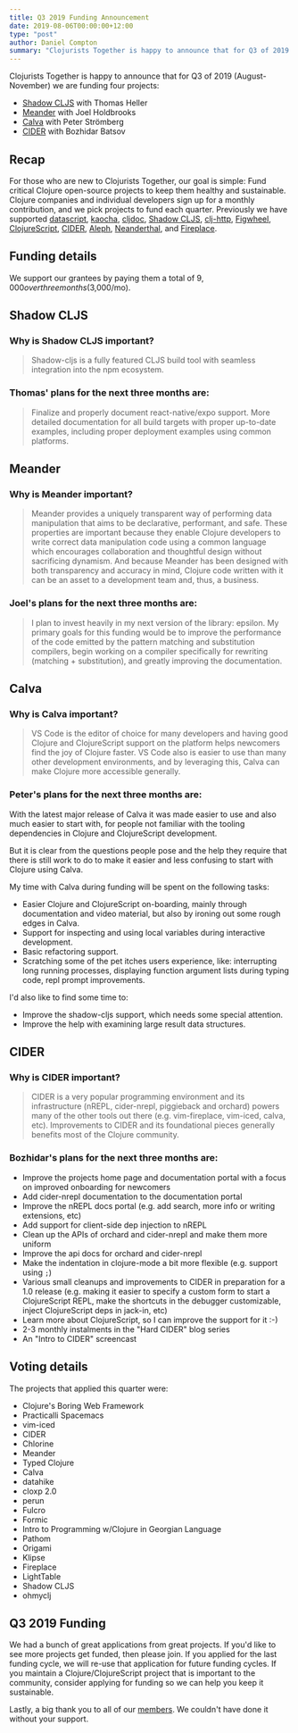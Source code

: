 ```yaml
---
title: Q3 2019 Funding Announcement
date: 2019-08-06T00:00:00+12:00
type: "post"
author: Daniel Compton
summary: "Clojurists Together is happy to announce that for Q3 of 2019 (August-October) we are funding four projects: Shadow CLJS with Thomas Heller, Meander with Joel Holdbrooks, Calva with Peter Strömberg, and CIDER with Bozhidar Batsov."
---
```


Clojurists Together is happy to announce that for Q3 of 2019 (August-November) we are funding four projects:

- [Shadow CLJS](http://shadow-cljs.org) with Thomas Heller
- [Meander](https://github.com/noprompt/meander) with Joel Holdbrooks
- [Calva](https://github.com/BetterThanTomorrow/calva) with Peter Strömberg
- [CIDER](https://cider.mx) with Bozhidar Batsov

## Recap

For those who are new to Clojurists Together, our goal is simple: Fund critical Clojure open-source projects to keep them healthy and sustainable. Clojure companies and individual developers sign up for a monthly contribution, and we pick projects to fund each quarter. Previously we have supported [datascript](https://github.com/tonsky/datascript), [kaocha](https://github.com/lambdaisland/kaocha), [cljdoc](https://cljdoc.xyz), [Shadow CLJS](https://github.com/thheller/shadow-cljs), [clj-http](https://github.com/dakrone/clj-http/), [Figwheel](https://github.com/bhauman/lein-figwheel), [ClojureScript](https://clojurescript.org), [CIDER](http://www.cider.mx/en/latest/), [Aleph](https://aleph.io), [Neanderthal](https://neanderthal.uncomplicate.org), and [Fireplace](https://github.com/tpope/vim-fireplace).

## Funding details

We support our grantees by paying them a total of $9,000 over three months ($3,000/mo).

## Shadow CLJS

### Why is Shadow CLJS important?

> Shadow-cljs is a fully featured CLJS build tool with seamless integration into the npm ecosystem.

### Thomas' plans for the next three months are:

> Finalize and properly document react-native/expo support. More detailed documentation for all build targets with proper up-to-date examples, including proper deployment examples using common platforms.

## Meander

### Why is Meander important?

> Meander provides a uniquely transparent way of performing data manipulation that aims to be declarative, performant, and safe. These properties are important because they enable Clojure developers to write correct data manipulation code using a common language which encourages collaboration and thoughtful design without sacrificing dynamism. And because Meander has been designed with both transparency and accuracy in mind, Clojure code written with it can be an asset to a development team and, thus, a business.

### Joel's plans for the next three months are:

> I plan to invest heavily in my next version of the library: epsilon. My primary goals for this funding would be to improve the performance of the code emitted by the pattern matching and substitution compilers, begin working on a compiler specifically for rewriting (matching + substitution), and greatly improving the documentation.

## Calva

### Why is Calva important?

> VS Code is the editor of choice for many developers and having good Clojure and ClojureScript support on the platform helps newcomers find the joy of Clojure faster. VS Code also is easier to use than many other development environments, and by leveraging this, Calva can make Clojure more accessible generally.

### Peter's plans for the next three months are:

With the latest major release of Calva it was made easier to use and also much easier to start with, for people not familiar with the tooling dependencies in Clojure and ClojureScript development.

But it is clear from the questions people pose and the help they require that there is still work to do to make it easier and less confusing to start with Clojure using Calva.

My time with Calva during funding will be spent on the following tasks:

- Easier Clojure and ClojureScript on-boarding, mainly through documentation and video material, but also by ironing out some rough edges in Calva.
- Support for inspecting and using local variables during interactive development.
- Basic refactoring support.
- Scratching some of the pet itches users experience, like: interrupting long running processes, displaying function argument lists during typing code, repl prompt improvements.

I'd also like to find some time to:

- Improve the shadow-cljs support, which needs some special attention.
- Improve the help with examining large result data structures.

## CIDER

### Why is CIDER important?

> CIDER is a very popular programming environment and its infrastructure (nREPL, cider-nrepl, piggieback and orchard) powers many of the other tools out there (e.g. vim-fireplace, vim-iced, calva, etc). Improvements to CIDER and its foundational pieces generally benefits most of the Clojure community.

### Bozhidar's plans for the next three months are:

- Improve the projects home page and documentation portal with a focus on improved onboarding for newcomers
- Add cider-nrepl documentation to the documentation portal
- Improve the nREPL docs portal (e.g. add search, more info or writing extensions, etc)
- Add support for client-side dep injection to nREPL
- Clean up the APIs of orchard and cider-nrepl and make them more uniform
- Improve the api docs for orchard and cider-nrepl
- Make the indentation in clojure-mode a bit more flexible (e.g. support using `;`)
- Various small cleanups and improvements to CIDER in preparation for a 1.0 release (e.g. making it easier to specify a custom form to start a ClojureScript REPL, make the shortcuts in the debugger customizable, inject ClojureScript deps in jack-in, etc)
- Learn more about ClojureScript, so I can improve the support for it :-)
- 2-3 monthly instalments in the "Hard CIDER" blog series
- An "Intro to CIDER" screencast

## Voting details

The projects that applied this quarter were:

- Clojure's Boring Web Framework
- Practicalli Spacemacs
- vim-iced
- CIDER
- Chlorine
- Meander
- Typed Clojure
- Calva
- datahike
- cloxp 2.0
- perun
- Fulcro
- Formic
- Intro to Programming w/Clojure in Georgian Language
- Pathom
- Origami
- Klipse
- Fireplace
- LightTable
- Shadow CLJS
- ohmyclj

## Q3 2019 Funding

We had a bunch of great applications from great projects. If you'd like to see more projects get funded, then please join. If you applied for the last funding cycle, we will re-use that application for future funding cycles. If you maintain a Clojure/ClojureScript project that is important to the community, consider applying for funding so we can help you keep it sustainable.

Lastly, a big thank you to all of our [members](/members/). We couldn't have done it without your support.
